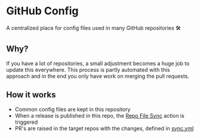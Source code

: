 # GitHub Config

A centralized place for config files used in many GitHub repositories 🛠️

## Why?

If you have a lot of repositories, a small adjustment becomes a huge job to update this everywhere. This process is partly automated with this approach and in the end you only have work on merging the pull requests.

## How it works

* Common config files are kept in this repository
* When a release is published in this repo, the [Repo File Sync] action is triggered
* PR's are raised in the target repos with the changes, defined in [sync.yml](.github/sync.yml)

[copier]: https://copier.readthedocs.io/en/stable/
[Repo File Sync]: https://github.com/marketplace/actions/repo-file-sync-action
